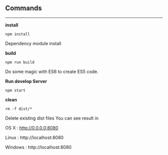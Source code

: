 ## Commands
----
**install**
```
npm install
```
Dependency module install

**build**
```
npm run build
```
Do some magic with ES6 to create ES5 code.

**Run develop Server**
```
npm start
```

**clean**
```
rm -f dist/*
```

Delete existing dist files
You can see result in

OS X : http://0.0.0.0:8080

Linux : http://localhost:8080

Windows : http://localhost:8080
